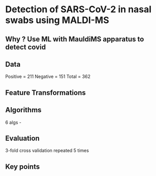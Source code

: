 # Detection of SARS-CoV-2 in nasal swabs using MALDI-MS


## Why ? Use ML with MauldiMS apparatus to detect covid

## Data
Positive = 211
Negative = 151
Total = 362


## Feature Transformations


## Algorithms
6 algs -



## Evaluation
3-fold cross validation repeated 5 times



## Key points
